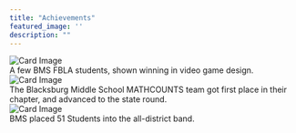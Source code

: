 ```yaml
---
title: "Achievements"
featured_image: ''
description: ""
---
```


<div class="card-container">
 <div class="card">
   <img src="https://resources.finalsite.net/images/f_auto,q_auto,t_image_size_6/v1689019814/mcpsorg/sgvky6zhwewlp1xskuik/MemberswithMedals.jpg" alt="Card Image">
   <div class="overlay-text">A few BMS FBLA students, shown winning in video game design.</div>
 </div>





 <div class="card">
   <img src="https://mathcounts.godmar.me/assets/images/mc-2025-team-win-small-ce539f3561932a383062c9f6488a7759.jpg" alt="Card Image">
   <div class="overlay-text">The Blacksburg Middle School MATHCOUNTS team got first place in their chapter, and advanced to the state round.</div>
 </div>





 <div class="card">
   <img src="https://encrypted-tbn0.gstatic.com/images?q=tbn:ANd9GcRlyyzfYsmUpPN8-thecXKBDHFAqPzcs1wiWQ&s" alt="Card Image">
      <div class="overlay-text">BMS placed 51 Students into the all-district band.</div>
 </div>
   </div>